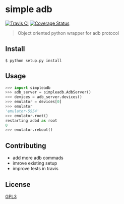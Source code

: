 # simple adb
[![Travis CI](https://travis-ci.org/michalkielan/simple-adb.svg?branch=master)](https://travis-ci.org/michalkielan/simple-adb)
[![Coverage Status](https://coveralls.io/repos/github/michalkielan/simple-adb/badge.svg?branch=master&service=github)](https://coveralls.io/github/michalkielan/simple-adb?branch=master)

> Object oriented python wrapper for adb protocol

## Install

`$ python setup.py install`

## Usage

```Python
>>> import simpleadb
>>> adb_server = simpleadb.AdbServer()
>>> devices = adb_server.devices()
>>> emulator = devices[0]
>>> emulator
'emulator-5554'
>>> emulator.root()
restarting adbd as root
0
>>> emulator.reboot()
```

## Contributing

* add more adb commads
* imrove existing setup
* improve tests in travis

## License

[GPL3](./LICENSE)
